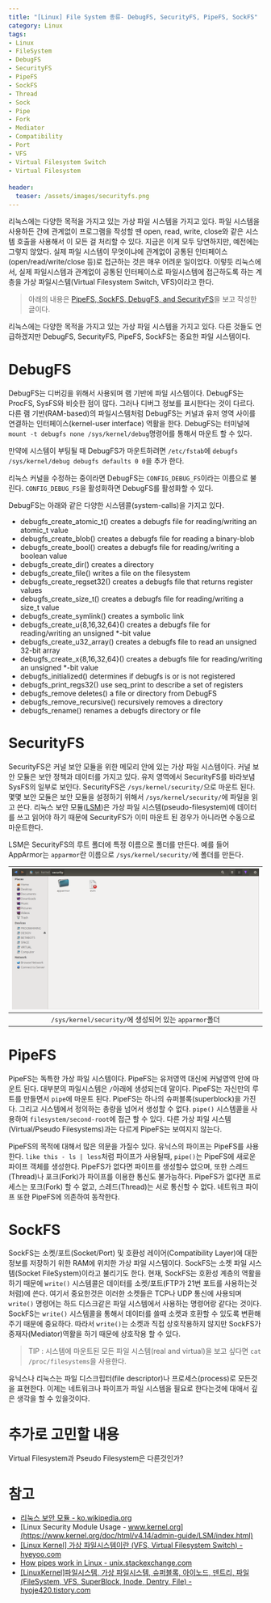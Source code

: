 ```yaml
---
title: "[Linux] File System 종류- DebugFS, SecurityFS, PipeFS, SockFS"
category: Linux
tags:
- Linux
- FileSystem
- DebugFS
- SecurityFS
- PipeFS
- SockFS
- Thread
- Sock
- Pipe
- Fork
- Mediator
- Compatibility
- Port
- VFS
- Virtual Filesystem Switch
- Virtual Filesystem

header:
  teaser: /assets/images/securityfs.png
---
```


리눅스에는 다양한 목적을 가지고 있는 가상 파일 시스템을 가지고 있다. 파일 시스템을 사용하든 간에 관계없이 프로그램을 작성할 땐 open, read, write, close와 같은 시스템 호출을 사용해서 이 모든 걸 처리할 수 있다. 지금은 이게 모두 당연하지만, 예전에는 그렇지 않았다. 실제 파일 시스템이 무엇이냐에 관계없이 공통된 인터페이스(open/read/write/close 등)로 접근하는 것은 매우 어려운 일이었다. 이렇듯 리눅스에서, 실제 파일시스템과 관계없이 공통된 인터페이스로 파일시스템에 접근하도록 하는 계층을 가상 파일시스템(Virtual Filesystem Switch, VFS)이라고 한다.

> 아래의 내용은 [PipeFS, SockFS, DebugFS, and SecurityFS](https://www.linux.org/threads/pipefs-sockfs-debugfs-and-securityfs.9638/)을 보고 작성한 글이다.
 
리눅스에는 다양한 목적을 가지고 있는 가상 파일 시스템을 가지고 있다. 다른 것들도 언급하겠지만 DebugFS, SecurityFS, PipeFS, SockFS는 중요한 파일 시스템이다.
 
# DebugFS

DebugFS는 디버깅을 위해서 사용되며 램 기반에 파일 시스템이다. DebugFS는 ProcFS, SysFS와 비슷한 점이 많다. 그러나 디버그 정보를 표시한다는 것이 다르다. 다른 램 기반(RAM-based)의 파일시스템처럼 DebugFS는 커널과 유저 영역 사이를 연결하는 인터페이스(kernel-user interface) 역활을 한다. DebugFS는 터미널에 `mount -t debugfs none /sys/kernel/debug`명령어를 통해서 마운트 할 수 있다.

만약에 시스템이 부팅될 때 DebugFS가 마운트하려면 `/etc/fstab`에 `debugfs /sys/kernel/debug debugfs defaults 0 0`을 추가 한다.

리눅스 커널을 수정하는 중이라면 DebugFS는 `CONFIG_DEBUG_FS`이라는 이름으로 불린다. `CONFIG_DEBUG_FS`을 활성화하면 DebugFS를 활성화할 수 있다.

DebugFS는 아래와 같은 다양한 시스템콜(system-calls)을 가지고 있다.

* debugfs_create_atomic_t() creates a debugfs file for reading/writing an atomic_t value
* debugfs_create_blob() creates a debugfs file for reading a binary-blob
* debugfs_create_bool() creates a debugfs file for reading/writing a boolean value
* debugfs_create_dir() creates a directory
* debugfs_create_file() writes a file on the filesystem
* debugfs_create_regset32() creates a debugfs file that returns register values
* debugfs_create_size_t() creates a debugfs file for reading/writing a size_t value
* debugfs_create_symlink() creates a symbolic link
* debugfs_create_u{8,16,32,64}() creates a debugfs file for reading/writing an unsigned *-bit value
* debugfs_create_u32_array() creates a debugfs file to read an unsigned 32-bit array
* debugfs_create_x{8,16,32,64}() creates a debugfs file for reading/writing an unsigned *-bit value
* debugfs_initialized() determines if debugfs is or is not registered
* debugfs_print_regs32() use seq_print to describe a set of registers
* debugfs_remove deletes() a file or directory from DebugFS
* debugfs_remove_recursive() recursively removes a directory
* debugfs_rename() renames a debugfs directory or file

# SecurityFS

SecurityFS은 커널 보안 모듈을 위한 메모리 안에 있는 가상 파일 시스템이다. 커널 보안 모듈은 보안 정책과 데이터를 가지고 있다. 유저 영역에서 SecurityFS를 바라보념 SysFS의 일부로 보인다. SecurityFS은 `/sys/kernel/security/`으로 마운트 된다. 몇몇 보안 모듈은 보안 모듈을 설정하기 위해서 `/sys/kernel/security/`에 파일을 읽고 쓴다. 리눅스 보안 모듈([LSM](https://www.kernel.org/doc/html/v4.14/admin-guide/LSM/index.html))은 가상 파일 시스템(pseudo-filesystem)에 데이터를 쓰고 읽어야 하기 때문에 SecurityFS가 이미 마운트 된 경우가 아니라면 수동으로 마운트한다.

LSM은 SecurityFS의 루트 폴더에 특정 이름으로 폴더를 만든다. 예를 들어 AppArmor는 `apparmor`란 이름으로 `/sys/kernel/security/`에 폴더를 만든다.

|![링크](/assets/images/securityfs.png)|
|:---:|
| `/sys/kernel/security/`에 생성되어 있는 `apparmor`폴더|

# PipeFS

PipeFS는 독특한 가상 파일 시스템이다. PipeFS는 유저영역 대신에 커널영역 안에 마운트 된다. 대부분의 파일시스템은 `/`아래에 생성되는데 말이다. PipeFS는 자신만의 루트를 만들면서 `pipe`에 마운트 된다. PipeFS는 하나의 슈퍼블록(superblock)을 가진다. 그리고 시스템에서 정의하는 총량을 넘어서 생성할 수 없다. `pipe()` 시스템콜을 사용하여 `filesystem/second-root`에 접근 할 수 있다. 다른 가상 파일 시스템(Virtual/Pseudo Filesystems)과는 다르게 PipeFS는 보여지지 않는다.

PipeFS의 목적에 대해서 많은 의문을 가질수 있다. 유닉스의 파이프는 PipeFS를 사용한다. `like this - ls | less`처럼 파이프가 사용될때, `pipe()`는 PipeFS에 새로운 파이프 객체를 생성한다. PipeFS가 없다면 파이프를 생성할수 없으며, 또한 스레드(Thread)나 포크(Fork)가 파이프를 이용한 통신도 불가능하다. PipeFS가 없다면 프로세스는 포크(Fork) 할 수 없고, 스레드(Thread)는 서로 통신할 수 없다. 네트워크 파이프 또한 PipeFS에 의존하여 동작한다.

# SockFS

SockFS는 소켓/포트(Socket/Port) 및 호환성 레이어(Compatibility Layer)에 대한 정보를 저장하기 위한 RAM에 위치한 가상 파일 시스템이다. SockFS는 소켓 파일 시스템(Socket FileSystem)이라고 불리기도 한다. 현재, SockFS는 호환성 계층의 역활을 하기 때문에 `write()` 시스템콜은 데이터를 소켓/포트(FTP가 21번 포트를 사용하는것처럼)에 쓴다. 여기서 중요한것은 이러한 소켓들은 TCP나 UDP 통신에 사용되며 `write()` 명령어는 하드 디스크같은 파일 시스템에서 사용하는 명령어랑 같다는 것이다. SockFS는 `write()` 시스템콜을 통해서 데이터를 쓸때 소켓과 호환할 수 있도록 변환해주기 때문에 중요하다. 따라서 `write()`는 소켓과 직접 상호작용하지 않지만 SockFS가 중재자(Mediator)역활을 하기 때문에 상호작용 할 수 있다.

> TIP : 시스템에 마운트된 모든 파일 시스템(real and virtual)을 보고 싶다면 `cat /proc/filesystems`을 사용한다.

유닉스나 리눅스는 파일 디스크립터(file descriptor)나 프로세스(process)로 모든것을 표현한다. 이제는 네트워크나 파이프가 파일 시스템을 필요로 한다는것에 대애서 깊은 생각을 할 수 있을것이다.

# 추가로 고민할 내용

Virtual Filesystem과 Pseudo Filesystem은 다른것인가?

# 참고

* [리눅스 보안 모듈 - ko.wikipedia.org](https://ko.wikipedia.org/wiki/%EB%A6%AC%EB%88%85%EC%8A%A4_%EB%B3%B4%EC%95%88_%EB%AA%A8%EB%93%88)
* [Linux Security Module Usage - www.kernel.org](https://www.kernel.org/doc/html/v4.14/admin-guide/LSM/index.html)
* [[Linux Kernel] 가상 파일시스템이란 (VFS, Virtual Filesystem Switch) - hyeyoo.com](https://hyeyoo.com/84)
* [How pipes work in Linux - unix.stackexchange.com](https://unix.stackexchange.com/questions/148401/how-pipes-work-in-linux)
* [[LinuxKernel]파일시스템, 가상 파일시스템, 슈퍼블록, 아이노드, 덴트리, 파일(FileSystem, VFS, SuperBlock, Inode, Dentry, File) - hyoje420.tistory.com](https://hyoje420.tistory.com/53)
